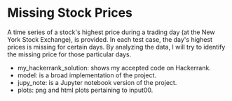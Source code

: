 # Missing Stock Prices
A time series of a stock's highest price during a trading day (at the New York Stock Exchange), is provided. In each test case, the day's highest prices is missing for certain days. By analyzing the data, I will try to identify the missing price for those particular days.

- my_hackerrank_solution: shows my accepted code on Hackerrank.
- model: is a broad implementation of the project.
- jupy_note: is a Jupyter notebook version of the project.
- plots: png and html plots pertaining to input00.